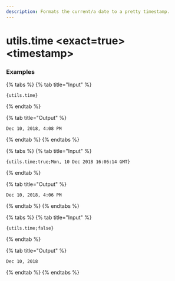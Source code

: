 ```yaml
---
description: Formats the current/a date to a pretty timestamp.
---
```


# utils.time <exact=true> <timestamp\>

### Examples

{% tabs %}
{% tab title="Input" %}

```text
{utils.time}
```

{% endtab %}

{% tab title="Output" %}

```text
Dec 10, 2018, 4:08 PM
```

{% endtab %}
{% endtabs %}

{% tabs %}
{% tab title="Input" %}

```text
{utils.time;true;Mon, 10 Dec 2018 16:06:14 GMT}
```

{% endtab %}

{% tab title="Output" %}

```text
Dec 10, 2018, 4:06 PM
```

{% endtab %}
{% endtabs %}

{% tabs %}
{% tab title="Input" %}

```text
{utils.time;false}
```

{% endtab %}

{% tab title="Output" %}

```text
Dec 10, 2018
```

{% endtab %}
{% endtabs %}
